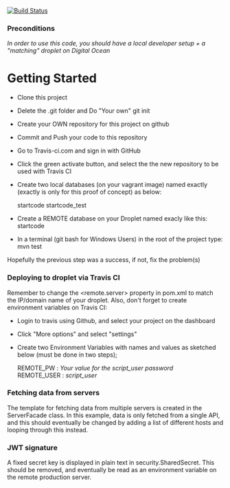 [![Build Status](https://travis-ci.org/dat3startcode/rest-jpa-devops-startcode.svg?branch=master)](https://travis-ci.org/dat3startcode/rest-jpa-devops-startcode)

### Preconditions
*In order to use this code, you should have a local developer setup + a "matching" droplet on Digital Ocean* 
# Getting Started
* Clone this project

* Delete the .git folder and Do "Your own" git init

* Create your OWN repository for this project on github

* Commit and Push your code to this repository

* Go to Travis-ci.com and sign in with GitHub

* Click the green activate button, and select the the new repository to be used with Travis CI

* Create two local databases (on your vagrant image) named exactly (exactly is only for this proof of concept) as below:

  startcode
  startcode_test
  
* Create a REMOTE database on your Droplet named exacly like this: startcode

* In a terminal (git bash for Windows Users) in the root of the project type: mvn test

Hopefully the previous step was a success, if not, fix the problem(s)
### Deploying to droplet via Travis CI
Remember to change the <remote.server> property in pom.xml to match the IP/domain name of your droplet. 
Also, don't forget to create environment variables on Travis CI: 

* Login to travis using Github, and select your project on the dashboard

* Click "More options" and select "settings"

* Create two Environment Variables with names and values as sketched below (must be done in two steps);

  REMOTE_PW : *Your value for the script_user password*<br>
  REMOTE_USER : *script_user*
  
### Fetching data from servers
The template for fetching data from multiple servers is created in the ServerFacade class. In this example, data is only fetched from a single API, and this should eventually be changed by adding a list of different hosts and looping through this instead.
### JWT signature
A fixed secret key is displayed in plain text in security.SharedSecret. This should be removed, and eventually be read as an environment variable on the remote production server.



